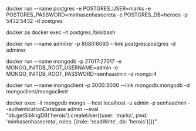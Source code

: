 docker run --name postgres -e POSTGRES_USER=marks -e POSTGRES_PASSWORD=minhasenhasecreta -e POSTGRES_DB=heroes -p 5432:5432 -d postgres

docker ps 
docker exec -it postgres /bin/bash

docker run --name adminer -p 8080:8080 --link postgres:postgres -d adminer

docker run --name mongodb -p 27017:27017 -e MONGO_INITDB_ROOT_USERNAME=admin -e MONGO_INITDB_ROOT_PASSWORD=senhaadmin -d mongo:4

docker run --name mongoclient -p 3000:3000 --link mongodb:mongodb -d mongoclient/mongoclient

docker exec -it mongodb mongo --host localhost -u admin -p senhaadmin --authenticationDatabase admin --eval "db.getSiblingDB('herois').createUser({user: 'marks', pwd: 'minhasenhasecreta', roles: [{role: 'readWrite', db: 'herois'}]})"